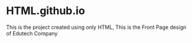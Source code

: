 # HTML.github.io
This is the project created using only HTML, This is the Front Page design of Edutech Company
